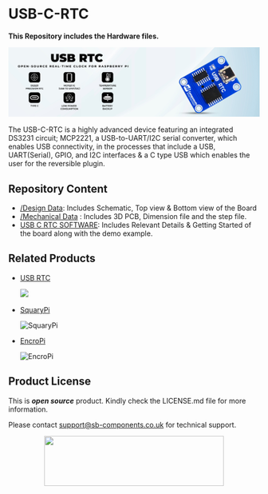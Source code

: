 # USB-C-RTC

**This Repository includes the Hardware files.**

<img src ="https://github.com/sbcshop/USB-C-RTC-Software/blob/main/images/USB_C_RTC_BANNER.png"   />

The USB-C-RTC is a highly advanced device featuring an integrated DS3231 circuit; MCP2221, a USB-to-UART/I2C serial converter, which enables USB connectivity, in the processes that include a USB, UART(Serial), GPIO, and I2C interfaces & a C type USB which enables the user for the reversible plugin.

## Repository Content
- [/Design Data](https://github.com/sbcshop/USB-C-RTC-Hardware/tree/main/Design%20Data): Includes Schematic, Top view & Bottom view of the Board
- [/Mechanical Data](https://github.com/sbcshop/USB-C-RTC-Hardware/tree/main/Mechanical%20Data) : Includes 3D PCB, Dimension file and the step file.
- [USB C RTC SOFTWARE](https://github.com/sbcshop/USB-C-RTC-Software): Includes Relevant Details & Getting Started of the board along with the demo example. 
  
## Related Products
* [USB RTC](https://shop.sb-components.co.uk/products/usb-rtc-for-raspberry-pi-1)

  <img src ="https://shop.sb-components.co.uk/cdn/shop/products/2_ad2ee31c-71ef-44dc-82d0-986541b065e5.jpg?v=1665636610" width="300" />
  
* [SquaryPi](https://shop.sb-components.co.uk/products/squary?variant=40443840921683)

  ![SquaryPi](https://cdn.shopify.com/s/files/1/1217/2104/products/1_5874b3b5-2a2f-453e-bf54-abbf2a26acb9.png?v=1670307456&width=300)

* [EncroPi](https://shop.sb-components.co.uk/products/encropi?_pos=1&_sid=95f822d26&_ss=r)

  ![EncroPi](https://cdn.shopify.com/s/files/1/1217/2104/products/03_a6b155c1-da03-427d-ba6a-44730c56d73f.png?v=1668595812&width=300)

## Product License

This is ***open source*** product. Kindly check the LICENSE.md file for more information.

Please contact support@sb-components.co.uk for technical support.
<p align="center">
  <img width="360" height="100" src="https://cdn.shopify.com/s/files/1/1217/2104/files/Logo_sb_component_3.png?v=1666086771&width=350">
</p>

